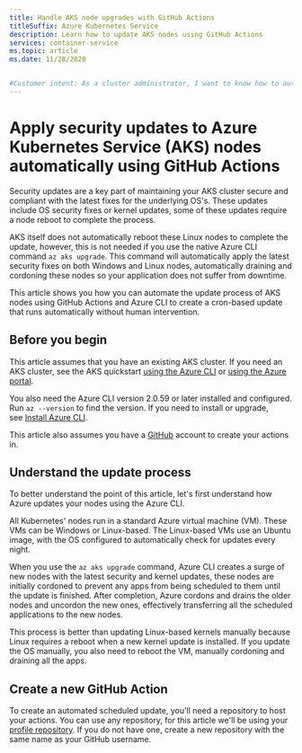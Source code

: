 ```yaml
---
title: Handle AKS node upgrades with GitHub Actions
titleSuffix: Azure Kubernetes Service
description: Learn how to update AKS nodes using GitHub Actions
services: container-service
ms.topic: article
ms.date: 11/28/2020


#Customer intent: As a cluster administrator, I want to know how to automatically apply Linux updates and reboot nodes in AKS for security and/or compliance
---
```


# Apply security updates to Azure Kubernetes Service (AKS) nodes automatically using GitHub Actions

Security updates are a key part of maintaining your AKS cluster secure and compliant with the latest fixes for the underlying OS's. These updates include OS security fixes or kernel updates, some of these updates require a node reboot to complete the process.

AKS itself does not automatically reboot these Linux nodes to complete the update, however, this is not needed if you use the native Azure CLI command `az aks upgrade`. This command will automatically apply the latest security fixes on both Windows and Linux nodes, automatically draining and cordoning these nodes so your application does not suffer from downtime.

This article shows you how you can automate the update process of AKS nodes using GitHub Actions and Azure CLI to create a cron-based update that runs automatically without human intervention.

## Before you begin

This article assumes that you have an existing AKS cluster. If you need an AKS cluster, see the AKS quickstart [using the Azure CLI][aks-quickstart-cli] or [using the Azure portal][aks-quickstart-portal].

You also need the Azure CLI version 2.0.59 or later installed and configured. Run `az --version` to find the version. If you need to install or upgrade, see [Install Azure CLI][install-azure-cli].

This article also assumes you have a [GitHub][github] account to create your actions in.

## Understand the update process

To better understand the point of this article, let's first understand how Azure updates your nodes using the Azure CLI.

All Kubernetes' nodes run in a standard Azure virtual machine (VM). These VMs can be Windows or Linux-based. The Linux-based VMs use an Ubuntu image, with the OS configured to automatically check for updates every night.

When you use the `az aks upgrade` command, Azure CLI creates a surge of new nodes with the latest security and kernel updates, these nodes are initially cordoned to prevent any apps from being scheduled to them until the update is finished. After completion, Azure cordons and drains the older nodes and uncordon the new ones, effectively transferring all the scheduled applications to the new nodes.

This process is better than updating Linux-based kernels manually because Linux requires a reboot when a new kernel update is installed. If you update the OS manually, you also need to reboot the VM, manually cordoning and draining all the apps.

## Create a new GitHub Action

To create an automated scheduled update, you'll need a repository to host your actions. You can use any repository, for this article we'll be using your [profile repository](profile-repository). If you do not have one, create a new repository with the same name as your GitHub username.



<!-- LINKS - external -->
[kured]: https://github.com/weaveworks/kured
[github]: https://github.com
[profile-repository]: https://docs.github.com/en/free-pro-team@latest/github/setting-up-and-managing-your-github-profile/about-your-profile

<!-- LINKS - internal -->
[aks-quickstart-cli]: kubernetes-walkthrough.md
[aks-quickstart-portal]: kubernetes-walkthrough-portal.md
[install-azure-cli]: /cli/azure/install-azure-cli
[aks-upgrade]: upgrade-cluster.md
[nodepool-upgrade]: use-multiple-node-pools.md#upgrade-a-node-pool

